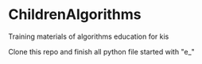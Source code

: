 # ChildrenAlgorithms
Training materials of algorithms education for kis

Clone this repo and finish all python file started with "e_"
